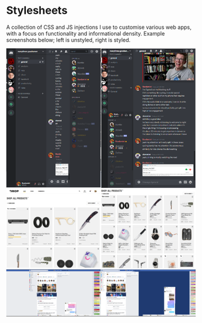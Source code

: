 # Stylesheets
A collection of CSS and JS injections I use to customise various web apps, with a focus on functionality and informational density. Example screenshots below; left is unstyled, right is styled.


![](Images/discord.png?raw=true)
![](Images/drop.png?raw=true)
![](Images/fb.png?raw=true)
